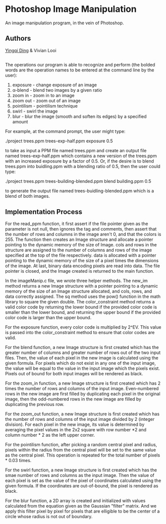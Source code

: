 # Photoshop Image Manipulation
An image manipulation program, in the vein of Photoshop.

## Authors
[Yingqi Ding](https://github.com/dyq0811) & Vivian Looi

##
The operations our program is able to recognize and perform (the bolded words are the operation names to be entered at the command line by the user):
1. exposure - change exposure of an image
2. α-blend - blend two images by a given ratio
3. zoom in - zoom in to an image
4. zoom out - zoom out of an image
5. pointilism - pointilism technique
6. swirl - swirl the image
7. blur - blur the image (smooth and soften its edges) by a specified amount

For example, at the command prompt, the user might type:

./project trees.ppm trees-exp-half.ppm exposure 0.5

to take as input a PPM file named trees.ppm and create an output file named trees-exp-half.ppm which contains a new version of the trees.ppm with an increased exposure by a factor of 0.5. Or, if the desire is to blend trees.ppm into buidling.ppm with a blending ratio of 0.5, then the user could type:

./project trees.ppm trees-building-blended.ppm blend building.ppm 0.5

to generate the output file named trees-buidling-blended.ppm which is a blend of both images.

## Implementation Process
For the read_ppm function, it first assert if the file pointer given as the parameter is not null, then ignores the tag and comments, then assert that the number of rows and columns in the image aren't 0, and that the colors is 255. The function then creates an Image structure and allocate a pointer pointing to the dynamic memory of the size of Image. cols and rows in the structure are assigned to the number of columns and rows of the image specified at the top of the file respectively. data is allocated with a pointer pointing to the dynamic memory of the size of a pixel times the dimensions of the image. At last, binary data encoding pixels are read into data. The file pointer is closed, and the Image created is returned to the main function. 


In the imageManip.c file, we wrote three helper methods. The new_im method returns a new Image structure with a pointer pointing to a dynamic memory of the size of an Image structure allocated, and cols, rows, and data correctly assigned. The sq method uses the pow() function in the math library to square the given double. The color_constraint method returns a valid color code by returning the lower bound if the provided color code is smaller than the lower bound, and returning the upper bound if the provided color code is larger than the upper bound.


For the exposure function, every color code is multiplied by 2^EV. This value is passed into the color_constraint method to ensure that color codes are valid.


For the blend function, a new Image structure is first created which has the greater number of columns and greater number of rows out of the two input files. Then, the value of each pixel in the new image is calculated using the given formula. For pixels which do not exist in any one of the input image, the value will be equal to the value in the input image which the pixels exist. Pixels out of bound for both input images will be rendered as black.


For the zoom_in function, a new Image structure is first created which has 2 times the number of rows and columns of the input image. Even-numbered rows in the new image are first filled by duplicating each pixel in the original image, then the odd-numbered rows in the new image are filled by duplicating the previous row.


For the zoom_out function, a new Image structure is first created which has the number of rows and columns of the input image divided by 2 (integer division). For each pixel in the new image, its value is determined by averaging the pixel values in the 2x2 square with row number *2 and column number * 2 as the left upper corner.


For the pointilism function, after picking a random central pixel and radius, pixels within the radius from the central pixel will be set to the same value as the central pixel. This operation is repeated for the total number of pixels * 0.03 times.


For the swirl function, a new Image structure is first created which has the smae number of rows and columns as the input image. Then the value of each pixel is set as the value of the pixel of coordinates calculated using the given formula. If the coordinates are out-of-bound, the pixel is rendered as black.

For the blur function, a 2D array is created and initialized with values calculated from the equation given as the Gaussian "filter" matrix. And we apply this filter pixel by pixel for pixels that are elligible to be the center of a circle whose radius is not out of boundary.
